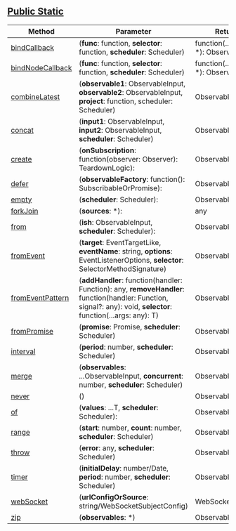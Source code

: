 ## [Public Static](http://reactivex.io/rxjs/class/es6/Observable.js~Observable.html)
| Method | Parameter  | Return |
|----------|----------|----------|
|[bindCallback]()|(__func__: function, __selector__: function, __scheduler__: Scheduler)|function(...params: *): Observable|
|[bindNodeCallback]()|(__func__: function, __selector__: function, __scheduler__: Scheduler)|function(...params: *): Observable|
|[combineLatest]()|(__observable1__: ObservableInput, __observable2__: ObservableInput, __project__: function, scheduler: Scheduler)|Observable|
|[concat]()|(__input1__: ObservableInput, __input2__: ObservableInput, __scheduler__: Scheduler)|Observable|
|[create]()|(__onSubscription__: function(observer: Observer): TeardownLogic): |Observable|
|[defer]()|(__observableFactory__: function(): SubscribableOrPromise): |Observable|		
|[empty]()|(__scheduler__: Scheduler): |Observable|		
|[forkJoin]()|(__sources__: *): |any|		
|[from]()|(__ish__: ObservableInput<T>, __scheduler__: Scheduler): |Observable<T>|	
|[fromEvent]()|(__target__: EventTargetLike, __eventName__: string, __options__: EventListenerOptions, __selector__: SelectorMethodSignature<T>)|Observable<T>|	
|[fromEventPattern]()|(__addHandler__: function(handler: Function): any, __removeHandler__: function(handler: Function, signal?: any): void, __selector__: function(...args: any): T)|Observable<T>|
|[fromPromise]()|(__promise__: Promise<T>, __scheduler__: Scheduler)|Observable<T>|	
|[interval]()|(__period__: number, __scheduler__: Scheduler)|Observable|	
|[merge]()|(__observables__: ...ObservableInput, __concurrent__: number, __scheduler__: Scheduler)|Observable|	
|[never]()|()|Observable|	
|[of]()|(__values__: ...T, __scheduler__: Scheduler): |Observable<T>|	
|[range]()|(__start__: number, __count__: number, __scheduler__: Scheduler)|Observable|	
|[throw]()|(__error__: any, __scheduler__: Scheduler)|Observable|	
|[timer]()|(__initialDelay__: number/Date, __period__: number, __scheduler__: Scheduler)|Observable|
|[webSocket]()|(__urlConfigOrSource__: string/WebSocketSubjectConfig)|WebSocketSubject|	
|[zip]()|(__observables__: *)|Observable<R>|	